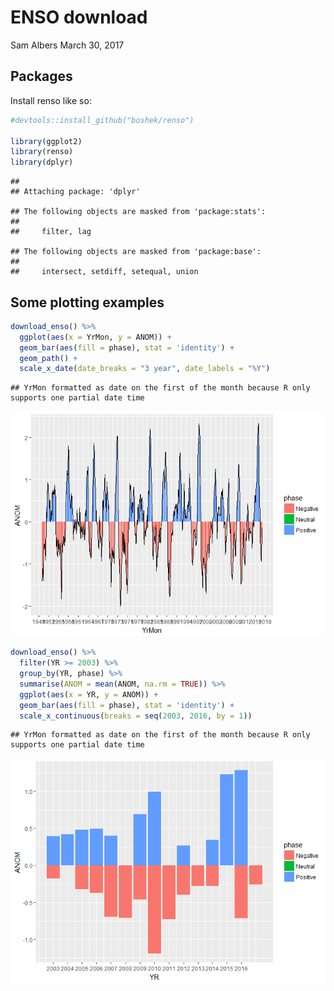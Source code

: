 ENSO download
================
Sam Albers
March 30, 2017

Packages
--------

Install renso like so:

``` r
#devtools::install_github("boshek/renso")

library(ggplot2)
library(renso)
library(dplyr)
```

    ## 
    ## Attaching package: 'dplyr'

    ## The following objects are masked from 'package:stats':
    ## 
    ##     filter, lag

    ## The following objects are masked from 'package:base':
    ## 
    ##     intersect, setdiff, setequal, union

Some plotting examples
----------------------

``` r
download_enso() %>%
  ggplot(aes(x = YrMon, y = ANOM)) +
  geom_bar(aes(fill = phase), stat = 'identity') +
  geom_path() +
  scale_x_date(date_breaks = "3 year", date_labels = "%Y")
```

    ## YrMon formatted as date on the first of the month because R only supports one partial date time

![](renso_vignette_files/figure-markdown_github/plt1-1.png)

``` r
download_enso() %>%
  filter(YR >= 2003) %>%
  group_by(YR, phase) %>%
  summarise(ANOM = mean(ANOM, na.rm = TRUE)) %>%
  ggplot(aes(x = YR, y = ANOM)) +
  geom_bar(aes(fill = phase), stat = 'identity') +
  scale_x_continuous(breaks = seq(2003, 2016, by = 1))
```

    ## YrMon formatted as date on the first of the month because R only supports one partial date time

![](renso_vignette_files/figure-markdown_github/plt2-1.png)
